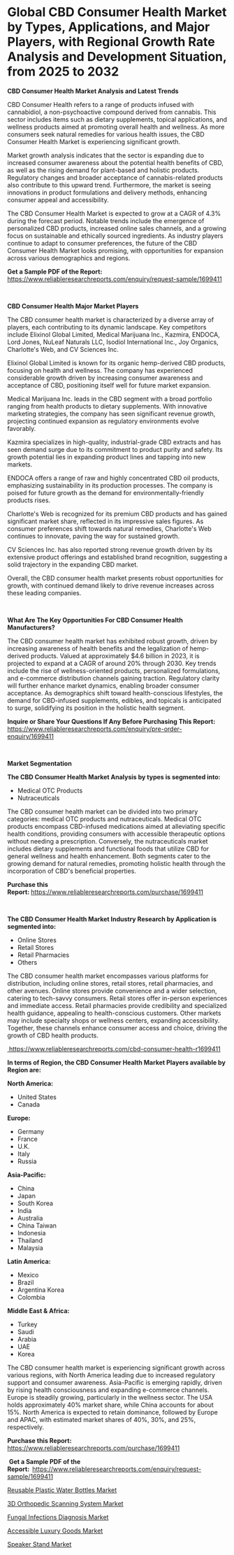 <p><h1>Global CBD Consumer Health Market by Types, Applications, and Major Players, with Regional Growth Rate Analysis and Development Situation, from 2025 to 2032</h1></p><p><strong>CBD Consumer Health Market Analysis and Latest Trends</strong></p>
<p><p>CBD Consumer Health refers to a range of products infused with cannabidiol, a non-psychoactive compound derived from cannabis. This sector includes items such as dietary supplements, topical applications, and wellness products aimed at promoting overall health and wellness. As more consumers seek natural remedies for various health issues, the CBD Consumer Health Market is experiencing significant growth.</p><p>Market growth analysis indicates that the sector is expanding due to increased consumer awareness about the potential health benefits of CBD, as well as the rising demand for plant-based and holistic products. Regulatory changes and broader acceptance of cannabis-related products also contribute to this upward trend. Furthermore, the market is seeing innovations in product formulations and delivery methods, enhancing consumer appeal and accessibility.</p><p>The CBD Consumer Health Market is expected to grow at a CAGR of 4.3% during the forecast period. Notable trends include the emergence of personalized CBD products, increased online sales channels, and a growing focus on sustainable and ethically sourced ingredients. As industry players continue to adapt to consumer preferences, the future of the CBD Consumer Health Market looks promising, with opportunities for expansion across various demographics and regions.</p></p>
<p><strong>Get a Sample PDF of the Report:&nbsp;</strong> <a href="https://www.reliableresearchreports.com/enquiry/request-sample/1699411?utm_campaign=7&utm_medium=2&utm_source=Github&utm_content=ia&utm_term=09012025&utm_id=cbd-consumer-health">https://www.reliableresearchreports.com/enquiry/request-sample/1699411</a></p>
<p>&nbsp;</p>
<p><strong>CBD Consumer Health Major Market Players</strong></p>
<p><p>The CBD consumer health market is characterized by a diverse array of players, each contributing to its dynamic landscape. Key competitors include Elixinol Global Limited, Medical Marijuana Inc., Kazmira, ENDOCA, Lord Jones, NuLeaf Naturals LLC, Isodiol International Inc., Joy Organics, Charlotte's Web, and CV Sciences Inc. </p><p>Elixinol Global Limited is known for its organic hemp-derived CBD products, focusing on health and wellness. The company has experienced considerable growth driven by increasing consumer awareness and acceptance of CBD, positioning itself well for future market expansion. </p><p>Medical Marijuana Inc. leads in the CBD segment with a broad portfolio ranging from health products to dietary supplements. With innovative marketing strategies, the company has seen significant revenue growth, projecting continued expansion as regulatory environments evolve favorably.</p><p>Kazmira specializes in high-quality, industrial-grade CBD extracts and has seen demand surge due to its commitment to product purity and safety. Its growth potential lies in expanding product lines and tapping into new markets.</p><p>ENDOCA offers a range of raw and highly concentrated CBD oil products, emphasizing sustainability in its production processes. The company is poised for future growth as the demand for environmentally-friendly products rises.</p><p>Charlotte's Web is recognized for its premium CBD products and has gained significant market share, reflected in its impressive sales figures. As consumer preferences shift towards natural remedies, Charlotte's Web continues to innovate, paving the way for sustained growth.</p><p>CV Sciences Inc. has also reported strong revenue growth driven by its extensive product offerings and established brand recognition, suggesting a solid trajectory in the expanding CBD market.</p><p>Overall, the CBD consumer health market presents robust opportunities for growth, with continued demand likely to drive revenue increases across these leading companies.</p></p>
<p>&nbsp;</p>
<p><strong>What Are The Key Opportunities For CBD Consumer Health Manufacturers?</strong></p>
<p><p>The CBD consumer health market has exhibited robust growth, driven by increasing awareness of health benefits and the legalization of hemp-derived products. Valued at approximately $4.6 billion in 2023, it is projected to expand at a CAGR of around 20% through 2030. Key trends include the rise of wellness-oriented products, personalized formulations, and e-commerce distribution channels gaining traction. Regulatory clarity will further enhance market dynamics, enabling broader consumer acceptance. As demographics shift toward health-conscious lifestyles, the demand for CBD-infused supplements, edibles, and topicals is anticipated to surge, solidifying its position in the holistic health segment.</p></p>
<p><strong>Inquire or Share Your Questions If Any Before Purchasing This Report:</strong> <a href="https://www.reliableresearchreports.com/enquiry/pre-order-enquiry/1699411?utm_campaign=7&utm_medium=2&utm_source=Github&utm_content=ia&utm_term=09012025&utm_id=cbd-consumer-health">https://www.reliableresearchreports.com/enquiry/pre-order-enquiry/1699411</a></p>
<p>&nbsp;</p>
<p><strong>Market Segmentation</strong></p>
<p><strong>The CBD Consumer Health Market Analysis by types is segmented into:</strong></p>
<p><ul><li>Medical OTC Products</li><li>Nutraceuticals</li></ul></p>
<p><p>The CBD consumer health market can be divided into two primary categories: medical OTC products and nutraceuticals. Medical OTC products encompass CBD-infused medications aimed at alleviating specific health conditions, providing consumers with accessible therapeutic options without needing a prescription. Conversely, the nutraceuticals market includes dietary supplements and functional foods that utilize CBD for general wellness and health enhancement. Both segments cater to the growing demand for natural remedies, promoting holistic health through the incorporation of CBD's beneficial properties.</p></p>
<p><strong>Purchase this Report:&nbsp;</strong><a href="https://www.reliableresearchreports.com/purchase/1699411?utm_campaign=7&utm_medium=2&utm_source=Github&utm_content=ia&utm_term=09012025&utm_id=cbd-consumer-health">https://www.reliableresearchreports.com/purchase/1699411</a></p>
<p>&nbsp;</p>
<p><strong>The CBD Consumer Health Market Industry Research by Application is segmented into:</strong></p>
<p><ul><li>Online Stores</li><li>Retail Stores</li><li>Retail Pharmacies</li><li>Others</li></ul></p>
<p><p>The CBD consumer health market encompasses various platforms for distribution, including online stores, retail stores, retail pharmacies, and other avenues. Online stores provide convenience and a wider selection, catering to tech-savvy consumers. Retail stores offer in-person experiences and immediate access. Retail pharmacies provide credibility and specialized health guidance, appealing to health-conscious customers. Other markets may include specialty shops or wellness centers, expanding accessibility. Together, these channels enhance consumer access and choice, driving the growth of CBD health products.</p></p>
<p><a href="https://www.reliableresearchreports.com/cbd-consumer-health-r1699411?utm_campaign=7&utm_medium=2&utm_source=Github&utm_content=ia&utm_term=09012025&utm_id=cbd-consumer-health">&nbsp;https://www.reliableresearchreports.com/cbd-consumer-health-r1699411</a></p>
<p><strong>In terms of Region, the CBD Consumer Health Market Players available by Region are:</strong></p>
<p>
    <p> <strong> North America: </strong>
        <ul>
            <li>United States</li>
            <li>Canada</li>
        </ul>
        </p> 
    <p> <strong> Europe: </strong>
        <ul>
            <li>Germany</li>
            <li>France</li>
            <li>U.K.</li>
            <li>Italy</li>
            <li>Russia</li>
        </ul>
        </p> 
    <p> <strong> Asia-Pacific: </strong>
        <ul>
            <li>China</li>
            <li>Japan</li>
            <li>South Korea</li>
            <li>India</li>
            <li>Australia</li>
            <li>China Taiwan</li>
            <li>Indonesia</li>
            <li>Thailand</li>
            <li>Malaysia</li>
        </ul>
        </p> 
    <p> <strong> Latin America: </strong>
        <ul>
            <li>Mexico</li>
            <li>Brazil</li>
            <li>Argentina Korea</li>
            <li>Colombia</li>
        </ul>
        </p> 
    <p> <strong> Middle East & Africa: </strong>
        <ul>
            <li>Turkey</li>
            <li>Saudi</li>
            <li>Arabia</li>
            <li>UAE</li>
            <li>Korea</li>
        </ul>
    </p>
    </p>
<p><p>The CBD consumer health market is experiencing significant growth across various regions, with North America leading due to increased regulatory support and consumer awareness. Asia-Pacific is emerging rapidly, driven by rising health consciousness and expanding e-commerce channels. Europe is steadily growing, particularly in the wellness sector. The USA holds approximately 40% market share, while China accounts for about 15%. North America is expected to retain dominance, followed by Europe and APAC, with estimated market shares of 40%, 30%, and 25%, respectively.</p></p>
<p><strong>Purchase this Report: </strong><a href="https://www.reliableresearchreports.com/purchase/1699411?utm_campaign=7&utm_medium=2&utm_source=Github&utm_content=ia&utm_term=09012025&utm_id=cbd-consumer-health">https://www.reliableresearchreports.com/purchase/1699411</a></p>
<p>&nbsp;<strong>Get a Sample PDF of the Report:&nbsp;&nbsp;</strong><a href="https://www.reliableresearchreports.com/enquiry/request-sample/1699411?utm_campaign=7&utm_medium=2&utm_source=Github&utm_content=ia&utm_term=09012025&utm_id=cbd-consumer-health">https://www.reliableresearchreports.com/enquiry/request-sample/1699411</a></p>
<p><strong></strong></p>
<p><p><a href="https://github.com/oliveroste6/Market-Research-Report-List-1/blob/main/reusable-plastic-water-bottles-market.md?utm_campaign=7&utm_medium=2&utm_source=Github&utm_content=ia&utm_term=09012025&utm_id=cbd-consumer-health">Reusable Plastic Water Bottles Market</a></p><p><a href="https://github.com/NargisHussain432/Market-Research-Report-List-1/blob/main/3d-orthopedic-scanning-system-market.md?utm_campaign=7&utm_medium=2&utm_source=Github&utm_content=ia&utm_term=09012025&utm_id=cbd-consumer-health">3D Orthopedic Scanning System Market</a></p><p><a href="https://github.com/angelajermaine/Market-Research-Report-List-5/blob/main/fungal-infections-diagnosis-market.md?utm_campaign=7&utm_medium=2&utm_source=Github&utm_content=ia&utm_term=09012025&utm_id=cbd-consumer-health">Fungal Infections Diagnosis Market</a></p><p><a href="https://github.com/sherikacas30/Market-Research-Report-List-1/blob/main/accessible-luxury-goods-market.md?utm_campaign=7&utm_medium=2&utm_source=Github&utm_content=ia&utm_term=09012025&utm_id=cbd-consumer-health">Accessible Luxury Goods Market</a></p><p><a href="https://github.com/FahadAhmed223/Market-Research-Report-List-1/blob/main/speaker-stand-market.md?utm_campaign=7&utm_medium=2&utm_source=Github&utm_content=ia&utm_term=09012025&utm_id=cbd-consumer-health">Speaker Stand Market</a></p></p>
